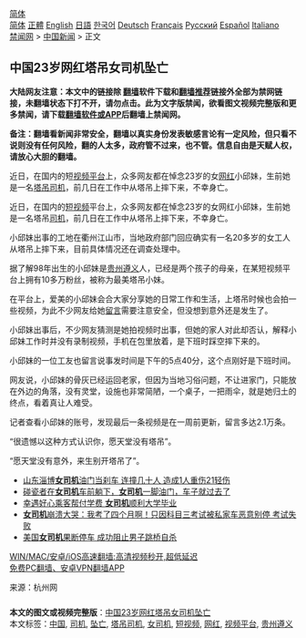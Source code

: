  <!-- 面包屑导航 --> <div class="breadcrumb"><!-- GTranslate: https://gtranslate.io/ -->  <div class="switcher notranslate">  <div class="selected">  <a href="#" onclick="return false;"> 简体</a>  </div>  <div class="option">  <a href="https://www.bannedbook.org" onclick="doGTranslate('zh-CN|zh-CN');jQuery('div.switcher div.selected a').html(jQuery(this).html());return false;" title="简体中文" class="nturl selected"> 简体</a>  <a href="https://www.bannedbook.org/zh-tw/" onclick="doGTranslate('zh-CN|zh-TW');jQuery('div.switcher div.selected a').html(jQuery(this).html());return false;" title="繁體中文" class="nturl"> 正體</a>  <a href="https://www.bannedbook.org/en/" onclick="doGTranslate('zh-CN|en');jQuery('div.switcher div.selected a').html(jQuery(this).html());return false;" title="English" class="nturl"> English</a>  <a href="https://www.bannedbook.org/ja/" onclick="doGTranslate('zh-CN|ja');jQuery('div.switcher div.selected a').html(jQuery(this).html());return false;" title="日本語" class="nturl"> 日語</a>  <a href="https://www.bannedbook.org/ko/" onclick="doGTranslate('zh-CN|ko');jQuery('div.switcher div.selected a').html(jQuery(this).html());return false;" title="한국어" class="nturl"> 한국어</a>  <a href="https://www.bannedbook.org/de/" onclick="doGTranslate('zh-CN|de');jQuery('div.switcher div.selected a').html(jQuery(this).html());return false;" title="Deutsch" class="nturl"> Deutsch</a>  <a href="https://www.bannedbook.org/fr/" onclick="doGTranslate('zh-CN|fr');jQuery('div.switcher div.selected a').html(jQuery(this).html());return false;" title="Français" class="nturl"> Français</a>  <a href="https://www.bannedbook.org/ru/" onclick="doGTranslate('zh-CN|ru');jQuery('div.switcher div.selected a').html(jQuery(this).html());return false;" title="Русский" class="nturl"> Русский</a>  <a href="https://www.bannedbook.org/es/" onclick="doGTranslate('zh-CN|es');jQuery('div.switcher div.selected a').html(jQuery(this).html());return false;" title="Español" class="nturl"> Español</a>  <a href="https://www.bannedbook.org/it/" onclick="doGTranslate('zh-CN|it');jQuery('div.switcher div.selected a').html(jQuery(this).html());return false;" title="Italiano" class="nturl"> Italiano</a>  </div>  </div>      <div class='breadcrumb-sub'><!-- Breadcrumb NavXT 6.3.0 --> <a href="https://www.bannedbook.org/" class="home">禁闻网</a> &gt; <a href="https://www.bannedbook.org/bnews/cnnews/" class="category">中国新闻</a> &gt; 正文</div></div><h2>中国23岁网红塔吊女司机坠亡</h2> <p class="notice"><b>大陆网友注意：本文中的链接除 <a href="https://github.com/bannedbook/fanqiang" >翻墙</a>软件下载和<a href="https://github.com/killgcd/justmysocks/blob/master/README.md">翻墙推荐</a>链接外全部为禁网链接，未翻墙状态下打不开，请勿点击。此为文字版禁闻，欲看图文视频完整版和更多禁闻，请下载<a href="https://github.com/bannedbook/fanqiang">翻墙软件或APP</a>后翻墙上禁闻网。</p><p>备注：翻墙看新闻非常安全，翻墙以真实身份发表敏感言论有一定风险，但只看不说则没有任何风险，翻的人太多，政府管不过来，也不管。信息自由是天赋人权，请放心大胆的翻墙。</b></p>  <div class="entry"> <p id="summary">近日，在国内的短<a href="https://www.bannedbook.org/bnews/tag/%E8%A7%86%E9%A2%91%E5%B9%B3%E5%8F%B0/" class="st_tag internal_tag" rel="tag" title="标签 视频平台 下的日志">视频平台</a>上，众多网友都在悼念23岁的女<a href="https://www.bannedbook.org/bnews/tag/%e7%bd%91%e7%ba%a2/" class="st_tag internal_tag" rel="tag" title="标签 网红 下的日志">网红</a>小邱妹，生前她是一名<a href="https://www.bannedbook.org/bnews/tag/%E5%A1%94%E5%90%8A%E5%8F%B8%E6%9C%BA/" class="st_tag internal_tag" rel="tag" title="标签 塔吊司机 下的日志">塔吊司机</a>，前几日在工作中从塔吊上摔下来，不幸身亡。</p> <p id="conimg">近日，在国内的<a href="https://www.bannedbook.org/bnews/tag/%E7%9F%AD%E8%A7%86%E9%A2%91/" class="st_tag internal_tag" rel="tag" title="标签 短视频 下的日志">短视频</a>平台上，众多网友都在悼念23岁的女网红小邱妹，生前她是一名塔吊<a href="https://www.bannedbook.org/bnews/tag/%e5%8f%b8%e6%9c%ba/" class="st_tag internal_tag" rel="tag" title="标签 司机 下的日志">司机</a>，前几日在工作中从塔吊上摔下来，不幸身亡。</p> <p>小邱妹出事的工地在衢州江山市，当地政府部门回应确实有一名20多岁的女工人从塔吊上摔下来，目前具体情况还在调查处理中。</p>  <p>据了解98年出生的小邱妹是<a href="https://www.bannedbook.org/bnews/tag/%e8%b4%b5%e5%b7%9e%e9%81%b5%e4%b9%89/" class="st_tag internal_tag" rel="tag" title="标签 贵州遵义 下的日志">贵州遵义</a>人，已经是两个孩子的母亲，在某短视频平台上拥有10多万粉丝，被称为最美塔吊小妹。</p> <p>在平台上，爱美的小邱妹会合大家分享她的日常工作和生活，上塔吊时候也会拍一些视频，为此不少网友给她<span class='wp_keywordlink'><a href="https://www.bannedbook.org/bnews/tougao/" title="留言" target="_blank">留言</a></span>需要注意安全，但没想到意外还是发生了。</p> <p>小邱妹出事后，不少网友猜测是她拍视频时出事，但她的家人对此却否认，解释小邱妹工作时并没有录制视频，手机在包里放着，是下班时踩空摔下来的。</p>  <p>小邱妹的一位工友也留言说事发时间是下午的5点40分，这个点刚好是下班时间。</p> <p>网友说，小邱妹的骨灰已经运回老家，但因为当地习俗问题，不让进家门，只能放在外边的角落，没有灵堂，设施也非常简陋，一个桌子，一把雨伞，就是她归土的终点，看着真让人难受。</p> <p>记者查看小邱妹的账号，发现最后一条视频是在一周前更新，留言多达2.1万条。</p>  <p>“很遗憾以这种方式认识你，愿天堂没有塔吊”。</p> <p>“愿天堂没有意外，来生别开塔吊了”。</p> <ul class='op-related-articles' title='相关阅读'> <li><a href='https://www.bannedbook.org/bnews/cbnews/20210614/1566656.html' target='_blank'>山东淄博<b>女司机</b>油门当刹车 连撞几十人 造成1人重伤21轻伤</a></li> <li><a href='https://www.bannedbook.org/bnews/funmedia/20210612/1565218.html' target='_blank'>碰瓷者在<b>女司机</b>车前躺下，<b>女司机</b>一脚油门，车子就过去了</a></li> <li><a href='https://www.bannedbook.org/bnews/lifebaike/20210605/1560543.html' target='_blank'>幸遇好心乘客帮付学费 <b>女司机</b>顺利大学毕业</a></li> <li><a href='https://www.bannedbook.org/bnews/cbnews/20210530/1556606.html' target='_blank'><b>女司机</b>崩溃大哭：我考了四个月啊！只因科目三考试被私家车恶意别停 考试失败</a></li> <li><a href='https://www.bannedbook.org/bnews/cnnews/20210529/1556104.html' target='_blank'>美国<b>女司机</b>果断停车 成功阻止男子跳桥自杀</a></li> </ul> <p class="texttj"> <a href="https://github.com/bannedbook/fanqiang/wiki/V2ray%E6%9C%BA%E5%9C%BA" target="_blank">WIN/MAC/安卓/iOS高速翻墙:高清视频秒开,超低延迟</a><br/> <a href="https://github.com/bannedbook/fanqiang/wiki/%E7%A6%81%E9%97%BB%E7%BD%91%E5%AE%89%E5%8D%93%E7%BF%BB%E5%A2%99%E6%96%B0%E9%97%BBAPP" target="_blank">免费PC翻墙、安卓VPN翻墙APP</a></p> <p> 来源：杭州网 </p><a name='sharetosocial'></a>  <div style="margin-bottom:5px;padding-bottom:5px;clear:both"> <div id="archive-pix-1" class="banner-ads"> <!-- AuctionX Display platform tag START --> <div id="26318x728x90x621x_ADSLOT2" clicktrack="%%CLICK_URL_ESC%%"></div> <!-- AuctionX Display platform tag END --> </div> <div id="archive-pix-2" class="banner-ads"> <!-- AuctionX Display platform tag START --> <div id="26315x300x250x621x_ADSLOT2" clicktrack="%%CLICK_URL_ESC%%"></div> <!-- AuctionX Display platform tag END --> </div> </div>    <div id="archive-pix-1" class="banner-ads"> <!-- AuctionX Display platform tag START --> <div id="26318x728x90x621x_ADSLOT3" clicktrack="%%CLICK_URL_ESC%%"></div> <!-- AuctionX Display platform tag END --> </div> <div><b>本文的图文或视频完整版</b>：<a href='https://www.bannedbook.org/bnews/cnnews/20210719/1589781.html'>中国23岁网红塔吊女司机坠亡</a></div>  </div><!--END ENTRY--> <div class="postfooter"> <div>本文标签：<a href="https://www.bannedbook.org/bnews/tag/%E4%B8%AD%E5%9B%BD/" rel="tag">中国</a>, <a href="https://www.bannedbook.org/bnews/tag/%e5%8f%b8%e6%9c%ba/" rel="tag">司机</a>, <a href="https://www.bannedbook.org/bnews/tag/%E5%9D%A0%E4%BA%A1/" rel="tag">坠亡</a>, <a href="https://www.bannedbook.org/bnews/tag/%E5%A1%94%E5%90%8A%E5%8F%B8%E6%9C%BA/" rel="tag">塔吊司机</a>, <a href="https://www.bannedbook.org/bnews/tag/%e5%a5%b3%e5%8f%b8%e6%9c%ba/" rel="tag">女司机</a>, <a href="https://www.bannedbook.org/bnews/tag/%E7%9F%AD%E8%A7%86%E9%A2%91/" rel="tag">短视频</a>, <a href="https://www.bannedbook.org/bnews/tag/%e7%bd%91%e7%ba%a2/" rel="tag">网红</a>, <a href="https://www.bannedbook.org/bnews/tag/%E8%A7%86%E9%A2%91%E5%B9%B3%E5%8F%B0/" rel="tag">视频平台</a>, <a href="https://www.bannedbook.org/bnews/tag/%e8%b4%b5%e5%b7%9e%e9%81%b5%e4%b9%89/" rel="tag">贵州遵义</a></div>  </div><!--END POSTFOOTER--> 
